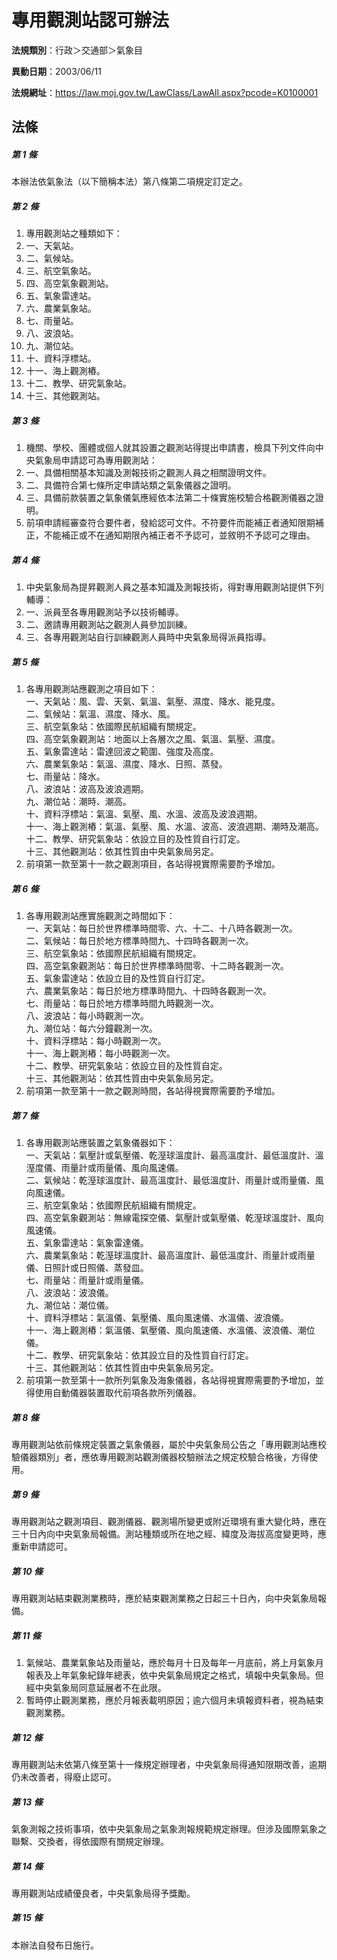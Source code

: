 # 專用觀測站認可辦法

**法規類別**：行政＞交通部＞氣象目

**異動日期**：2003/06/11  

**法規網址**：https://law.moj.gov.tw/LawClass/LawAll.aspx?pcode=K0100001





## 法條
##### 第 1 條
本辦法依氣象法（以下簡稱本法）第八條第二項規定訂定之。

##### 第 2 條
1. 專用觀測站之種類如下：                                          
1. 一、天氣站。                                                    
1. 二、氣候站。                                                    
1. 三、航空氣象站。                                                
1. 四、高空氣象觀測站。                                            
1. 五、氣象雷達站。                                                
1. 六、農業氣象站。                                                
1. 七、雨量站。                                                    
1. 八、波浪站。                                                    
1. 九、潮位站。                                                    
1. 十、資料浮標站。                                              
1. 十一、海上觀測樁。                                              
1. 十二、教學、研究氣象站。                                        
1. 十三、其他觀測站。

##### 第 3 條
1. 機關、學校、團體或個人就其設置之觀測站得提出申請書，檢具下列文件向中央氣象局申請認可為專用觀測站：                              
1. 一、具備相關基本知識及測報技術之觀測人員之相關證明文件。        
1. 二、具備符合第七條所定申請站類之氣象儀器之證明。                
1. 三、具備前款裝置之氣象儀氣應經依本法第二十條實施校驗合格觀測儀器之證明。                                                    
1. 前項申請經審查符合要件者，發給認可文件。不符要件而能補正者通知限期補正，不能補正或不在通知期限內補正者不予認可，並敘明不予認可之理由。

##### 第 4 條
1. 中央氣象局為提昇觀測人員之基本知識及測報技術，得對專用觀測站提供下列輔導：                                                      
1. 一、派員至各專用觀測站予以技術輔導。                            
1. 二、邀請專用觀測站之觀測人員參加訓練。                          
1. 三、各專用觀測站自行訓練觀測人員時中央氣象局得派員指導。

##### 第 5 條
1. 各專用觀測站應觀測之項目如下：                                    
一、天氣站：風、雲、天氣、氣溫、氣壓、濕度、降水、能見度。        
二、氣候站：氣溫、濕度、降水、風。                                
三、航空氣象站：依國際民航組織有關規定。                          
四、高空氣象觀測站：地面以上各層次之風、氣溫、氣壓、濕度。        
五、氣象雷達站：雷達回波之範圍、強度及高度。                      
六、農業氣象站：氣溫、濕度、降水、日照、蒸發。                    
七、雨量站：降水。                                                
八、波浪站：波高及波浪週期。                                      
九、潮位站：潮時、潮高。                                          
十、資料浮標站：氣溫、氣壓、風、水溫、波高及波浪週期。          
十一、海上觀測樁：氣溫、氣壓、風、水溫、波高、波浪週期、潮時及潮高。                                                        
十二、教學、研究氣象站：依設立目的及性質自行訂定。                
十三、其他觀測站：依其性質由中央氣象局另定。                    
1. 前項第一款至第十一款之觀測項目，各站得視實際需要酌予增加。

##### 第 6 條
1. 各專用觀測站應實施觀測之時間如下：                                
一、天氣站：每日於世界標準時間零、六、十二、十八時各觀測一次。    
二、氣候站：每日於地方標準時間九、十四時各觀測一次。              
三、航空氣象站：依國際民航組織有關規定。                          
四、高空氣象觀測站：每日於世界標準時間零、十二時各觀測一次。      
五、氣象雷達站：依設立目的及性質自行訂定。                        
六、農業氣象站：每日於地方標準時間九、十四時各觀測一次。          
七、雨量站：每日於地方標準時間九時觀測一次。                      
八、波浪站：每小時觀測一次。                                      
九、潮位站：每六分鐘觀測一次。                                    
十、資料浮標站：每小時觀測一次。                                
十一、海上觀測樁：每小時觀測一次。                                
十二、教學、研究氣象站：依設立目的及性質自定。                    
十三、其他觀測站：依其性質由中央氣象局另定。                    
1. 前項第一款至第十一款之觀測時間，各站得視實際需要酌予增加。

##### 第 7 條
1. 各專用觀測站應裝置之氣象儀器如下：                                
一、天氣站：氣壓計或氣壓儀、乾溼球溫度計、最高溫度計、最低溫度計、溫溼度儀、雨量計或雨量儀、風向風速儀。                      
二、氣候站：乾溼球溫度計、最高溫度計、最低溫度計、雨量計或雨量儀、風向風速儀。                                                
三、航空氣象站：依國際民航組織有關規定。                          
四、高空氣象觀測站：無線電探空儀、氣壓計或氣壓儀、乾溼球溫度計、風向風速儀。                                                  
五、氣象雷達站：氣象雷達儀。                                      
六、農業氣象站：乾溼球溫度計、最高溫度計、最低溫度計、雨量計或雨量儀、日照計或日照儀、蒸發皿。                                
七、雨量站：雨量計或雨量儀。                                      
八、波浪站：波浪儀。                                              
九、潮位站：潮位儀。                                              
十、資料浮標站：氣溫儀、氣壓儀、風向風速儀、水溫儀、波浪儀。    
十一、海上觀測樁：氣溫儀、氣壓儀、風向風速儀、水溫儀、波浪儀、潮位儀。                                                      
十二、教學、研究氣象站：依其設立目的及性質自行訂定。              
十三、其他觀測站：依其性質由中央氣象局另定。                    
1. 前項第一款至第十一款所列氣象及海象儀器，各站得視實際需要酌予增加，並得使用自動儀器裝置取代前項各款所列儀器。

##### 第 8 條
專用觀測站依前條規定裝置之氣象儀器，屬於中央氣象局公告之「專用觀測站應校驗儀器類別」者，應依專用觀測站觀測儀器校驗辦法之規定校驗合格後，方得使用。

##### 第 9 條
專用觀測站之觀測項目、觀測儀器、觀測場所變更或附近環境有重大變化時，應在三十日內向中央氣象局報備。測站種類或所在地之經、緯度及海拔高度變更時，應重新申請認可。

##### 第 10 條
專用觀測站結束觀測業務時，應於結束觀測業務之日起三十日內，向中央氣象局報備。

##### 第 11 條
1. 氣候站、農業氣象站及雨量站，應於每月十日及每年一月底前，將上月氣象月報表及上年氣象紀錄年總表，依中央氣象局規定之格式，填報中央氣象局。但經中央氣象局同意延展者不在此限。                        
1. 暫時停止觀測業務，應於月報表載明原因；逾六個月未填報資料者，視為結束觀測業務。

##### 第 12 條
專用觀測站未依第八條至第十一條規定辦理者，中央氣象局得通知限期改善，逾期仍未改善者，得廢止認可。

##### 第 13 條
氣象測報之技術事項，依中央氣象局之氣象測報規範規定辦理。但涉及國際氣象之聯繫、交換者，得依國際有關規定辦理。

##### 第 14 條
專用觀測站成績優良者，中央氣象局得予獎勵。

##### 第 15 條
本辦法自發布日施行。


